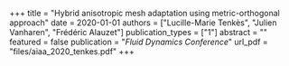 +++
title = "Hybrid anisotropic mesh adaptation using metric-orthogonal approach"
date = 2020-01-01
authors = ["Lucille-Marie Tenkès", "Julien Vanharen", "Frédéric Alauzet"]
publication_types = ["1"]
abstract = ""
featured = false
publication = "*Fluid Dynamics Conference*"
url_pdf = "files/aiaa_2020_tenkes.pdf"
+++


